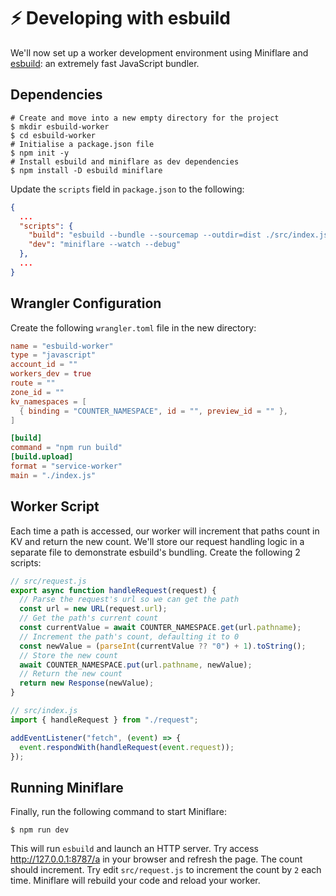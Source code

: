 # ⚡️ Developing with esbuild

We'll now set up a worker development environment using Miniflare and
[esbuild](https://esbuild.github.io/): an extremely fast JavaScript bundler.

## Dependencies

```shell
# Create and move into a new empty directory for the project
$ mkdir esbuild-worker
$ cd esbuild-worker
# Initialise a package.json file
$ npm init -y
# Install esbuild and miniflare as dev dependencies
$ npm install -D esbuild miniflare
```

Update the `scripts` field in `package.json` to the following:

```json
{
  ...
  "scripts": {
    "build": "esbuild --bundle --sourcemap --outdir=dist ./src/index.js",
    "dev": "miniflare --watch --debug"
  },
  ...
}
```

## Wrangler Configuration

Create the following `wrangler.toml` file in the new directory:

```toml
name = "esbuild-worker"
type = "javascript"
account_id = ""
workers_dev = true
route = ""
zone_id = ""
kv_namespaces = [
  { binding = "COUNTER_NAMESPACE", id = "", preview_id = "" },
]

[build]
command = "npm run build"
[build.upload]
format = "service-worker"
main = "./index.js"
```

## Worker Script

Each time a path is accessed, our worker will increment that paths count in KV
and return the new count. We'll store our request handling logic in a separate
file to demonstrate esbuild's bundling. Create the following 2 scripts:

```js
// src/request.js
export async function handleRequest(request) {
  // Parse the request's url so we can get the path
  const url = new URL(request.url);
  // Get the path's current count
  const currentValue = await COUNTER_NAMESPACE.get(url.pathname);
  // Increment the path's count, defaulting it to 0
  const newValue = (parseInt(currentValue ?? "0") + 1).toString();
  // Store the new count
  await COUNTER_NAMESPACE.put(url.pathname, newValue);
  // Return the new count
  return new Response(newValue);
}
```

```js
// src/index.js
import { handleRequest } from "./request";

addEventListener("fetch", (event) => {
  event.respondWith(handleRequest(event.request));
});
```

## Running Miniflare

Finally, run the following command to start Miniflare:

```shell
$ npm run dev
```

This will run `esbuild` and launch an HTTP server. Try access
<http://127.0.0.1:8787/a> in your browser and refresh the page. The count should
increment. Try edit `src/request.js` to increment the count by `2` each time.
Miniflare will rebuild your code and reload your worker.
